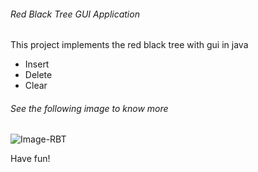 ###### Red Black Tree GUI Application

This project implements the red black tree with gui in java

* Insert
* Delete
* Clear

###### See the following image to know more

![Image-RBT](https://github.com/TawfikYasser/Project-Guidance/blob/main/Desktop%20Application/Advanced/Java/Red%20Black%20Tree%20GUI/Image-rbt.png)

Have fun!

